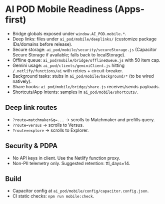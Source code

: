# AI POD Mobile Readiness (Apps-first)

- Bridge globals exposed under `window.AI_POD.mobile.*`.
- Deep links: files under `ai_pod/mobile/deeplinks/` (customize package IDs/domains before release).
- Secure storage: `ai_pod/mobile/security/secureStorage.js` (Capacitor Secure Storage if available; falls back to localStorage).
- Offline queue: `ai_pod/mobile/bridge/offlineQueue.js` with 50 item cap.
- Gemini usage: `ai_pod/clients/geminiClient.js` hitting `/.netlify/functions/ai` with retries + circuit-breaker.
- Background tasks: stubs in `ai_pod/mobile/background/*` (to be wired natively).
- Share hooks: `ai_pod/mobile/bridge/share.js` receives/sends payloads.
- Shortcuts/App Intents: samples in `ai_pod/mobile/shortcuts/`.

## Deep link routes
- `?route=matchmaker&q=...` → scrolls to Matchmaker and prefills query.
- `?route=versus` → scrolls to Versus.
- `?route=explore` → scrolls to Explorer.

## Security & PDPA
- No API keys in client. Use the Netlify function proxy.
- Non-PII telemetry only. Suggested retention: ttl_days=14.

## Build
- Capacitor config at `ai_pod/mobile/config/capacitor.config.json`.
- CI static checks: `npm run mobile:check`.

